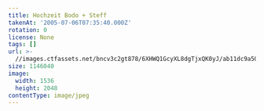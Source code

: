 ```yaml
---
title: Hochzeit Bodo + Steff
takenAt: '2005-07-06T07:35:40.000Z'
rotation: 0
license: None
tags: []
url: >-
  //images.ctfassets.net/bncv3c2gt878/6XHWQ1GcyXL8dgTjxQK0yJ/ab11dc9a509ed081843a4929abc455a4/hochzeit-bodo--steff_4560372396_o
size: 1146040
image:
  width: 1536
  height: 2048
contentType: image/jpeg
---
```


